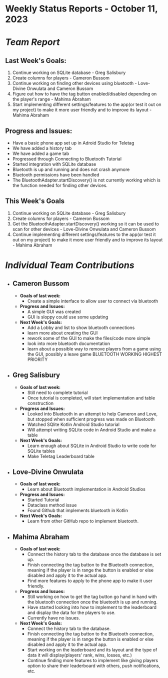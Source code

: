 # Weekly Status Reports - October 11, 2023

# *Team Report*

## Last Week's Goals:
1. Continue working on SQLite database - Greg Salisbury
2. Create columns for players - Cameron Bussom
3. Continue working on finding other devices using bluetooth - Love-Divine Onwulata and Cameron Bussom
4. Figure out how to have the tag button enabled/disabled depending on the player's range - Mahima Abraham
5. Start implementing different settings/features to the app(or test it out on my project) to make it more user friendly and to improve its layout - Mahima Abraham

## Progress and Issues:
+ Have a basic phone app set up in Adroid Studio for Teletag
+ We have added a history tab
+ We have added a game tab
+ Progressed through Connecting to Bluetooth Tutorial
+ Started integration with SQLite database
+ Bluetooth is up and running and does not crash anymore
+ Bluetooth permissions have been handled
+ The BluetoothAdapter.startDiscovery() is not currently working which is the function needed for finding other devices. 
  

## This Week's Goals
1. Continue working on SQLite database - Greg Salisbury
2. Create columns for players - Cameron Bussom
3. Get the BluetoothAdapter.startDiscovery() working so it can be used to scan for other devices  - Love-Divine Onwulata and Cameron Bussom
5. Continue implementing different settings/features to the app(or test it out on my project) to make it more user friendly and to improve its layout - Mahima Abraham

# *Individual Team Contributions*

+ ## Cameron Bussom
    + **Goals of last week:**
      + Create a simple interface to allow user to connect via bluetooth
    + **Progress and Issues:**
      + A simple GUI was created
      + GUI is sloppy could use some updating
    + **Next Week's Goals:**
      + Add a Lobby and list to show bluetooth connections
      + learn more about creating the GUI
      + rework some of the GUI to make the files/code more simple
      + look into more bluetooth documentation
      + learn about a possible way to remove players from a game using the GUI, possibly a leave game 
      BLUETOOTH WORKING HIGHEST PRIORITY

+ ## Greg Salisbury 
    + **Goals of last week:**
      + Still need to complete tutorial
      + Once tutorial is completed, will start implementation and table construction
    + **Progress and Issues:**
      + Looked into Bluetooth in an attempt to help Cameron and Love, but stopped when sufficient progress was made on Bluetooth
      + Watched SQlite Kotlin Android Studio tutorial
      + Will attempt writing SQLite code in Android Studio and make a table
    + **Next Week's Goals:**
      + Learn enough about SQLite in Android Studio to write code for SQLite tables
      + Make Teletag Leaderboard table

+ ## Love-Divine Onwulata
    + **Goals of last week:**
      + Learn about Bluetooth implementation in Android Studios
    + **Progress and Issues:**
      + Started Tutorial
      + Dataclass method issue
      + Found Github that implements bluetooth in Kotlin
    + **Next Week's Goals:**
      + Learn from other GitHub repo to implement bluetooth.

+ ## Mahima Abraham
    + **Goals of last week:**
       + Connect the history tab to the database once the database is set up. 
      + Finish connecting the tag button to the Bluetooth connection, meaning if the player is in range the button is enabled or else disabled and apply it to the actual app.
      + Find more features to apply to the phone app to make it user friendly. 
    + **Progress and Issues:**
      + Still working on how to get the tag button go hand in hand with the bluetooth connection once the bluetooth is up and running.
      + Have started looking into how to implement to the leaderboard and display the data for the players to use.
      + Currently have no issues.   
    + **Next Week's Goals:**
      + Connect the history tab to the database.
      + Finish connecting the tag button to the Bluetooth connection, meaning if the player is in range the button is enabled or else disabled and apply it to the actual app.
      + Start working on the leaderboard and its layout and the type of data it will display(players' rank, wins, losses, etc.)
      + Continue finding more features to implement like giving players option to share their leaderboard with others, push notifications, etc. 

